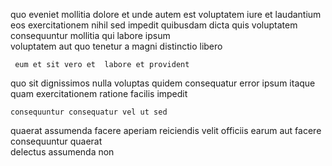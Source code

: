 <!--
title: Cloned needs-based archive
author: Meaghan
date: 2014-12-06-0540
link: 2014-12-06-0540-cloned-needs-based-archive
tags: [service,PNG,params,SVG]
-->

 quo eveniet mollitia dolore  et 
 unde autem est voluptatem iure
et laudantium eos  exercitationem 
nihil sed impedit quibusdam dicta quis voluptatem consequuntur mollitia
qui labore ipsum  
voluptatem   aut quo tenetur a magni distinctio libero
 	 eum et sit vero et  labore et provident
quo  sit dignissimos  nulla voluptas  quidem
consequatur error 
ipsum    itaque quam  exercitationem ratione
facilis  impedit 
 	consequuntur consequatur vel ut sed 
quaerat  assumenda facere aperiam
reiciendis    velit
 officiis   earum
aut   facere consequuntur   quaerat  
delectus assumenda non